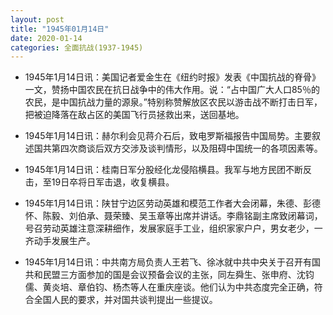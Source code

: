 ```yaml
---
layout: post
title: "1945年01月14日"
date: 2020-01-14
categories: 全面抗战(1937-1945)
---
```


<meta name="referrer" content="no-referrer" />

- 1945年1月14日讯：美国记者爱金生在《纽约时报》发表《中国抗战的脊骨》一文，赞扬中国农民在抗日战争中的伟大作用。说：“占中国广大人口85％的农民，是中国抗战力量的源泉。”特别称赞解放区农民以游击战不断打击日军，把被迫降落在敌占区的美国飞行员拯救出来，送回基地。 

- 1945年1月14日讯：赫尔利会见蒋介石后，致电罗斯福报告中国局势。主要叙述国共第四次商谈后双方交涉及谈判情形，以及阻碍中国统一的各项因素等。 

- 1945年1月14日讯：桂南日军分股经化龙侵陷横县。我军与地方民团不断反击，至19日卒将日军击退，收复横县。 

- 1945年1月14日讯：陕甘宁边区劳动英雄和模范工作者大会闭幕，朱德、彭德怀、陈毅、刘伯承、聂荣臻、吴玉章等出席并讲话。李鼎铭副主席致闭幕词，号召劳动英雄注意深耕细作，发展家庭手工业，组织家家户户，男女老少，一齐动手发展生产。 

- 1945年1月14日讯：中共南方局负责人王若飞、徐冰就中共中央关于召开有国共和民盟三方面参加的国是会议预备会议的主张，同左舜生、张申府、沈钧儒、黄炎培、章伯钧、杨杰等人在重庆座谈。他们认为中共态度完全正确，符合全国人民的要求，并对国共谈判提出一些提议。 

